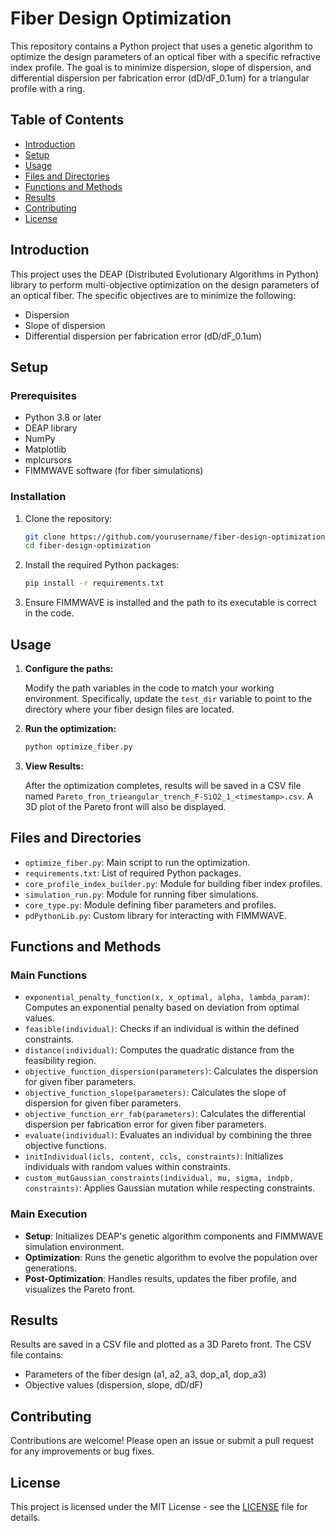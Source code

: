 # Fiber Design Optimization

This repository contains a Python project that uses a genetic algorithm to optimize the design parameters of an optical fiber with a specific refractive index profile. The goal is to minimize dispersion, slope of dispersion, and differential dispersion per fabrication error (dD/dF_0.1um) for a triangular profile with a ring.

## Table of Contents
- [Introduction](#introduction)
- [Setup](#setup)
- [Usage](#usage)
- [Files and Directories](#files-and-directories)
- [Functions and Methods](#functions-and-methods)
- [Results](#results)
- [Contributing](#contributing)
- [License](#license)

## Introduction

This project uses the DEAP (Distributed Evolutionary Algorithms in Python) library to perform multi-objective optimization on the design parameters of an optical fiber. The specific objectives are to minimize the following:
- Dispersion
- Slope of dispersion
- Differential dispersion per fabrication error (dD/dF_0.1um)

## Setup

### Prerequisites

- Python 3.8 or later
- DEAP library
- NumPy
- Matplotlib
- mplcursors
- FIMMWAVE software (for fiber simulations)

### Installation

1. Clone the repository:

    ```bash
    git clone https://github.com/yourusername/fiber-design-optimization.git
    cd fiber-design-optimization
    ```

2. Install the required Python packages:

    ```bash
    pip install -r requirements.txt
    ```

3. Ensure FIMMWAVE is installed and the path to its executable is correct in the code.

## Usage

1. **Configure the paths:**

   Modify the path variables in the code to match your working environment. Specifically, update the `test_dir` variable to point to the directory where your fiber design files are located.

2. **Run the optimization:**

    ```bash
    python optimize_fiber.py
    ```

3. **View Results:**

   After the optimization completes, results will be saved in a CSV file named `Pareto_fron_trieangular_trench_F-SiO2_1_<timestamp>.csv`. A 3D plot of the Pareto front will also be displayed.

## Files and Directories

- `optimize_fiber.py`: Main script to run the optimization.
- `requirements.txt`: List of required Python packages.
- `core_profile_index_builder.py`: Module for building fiber index profiles.
- `simulation_run.py`: Module for running fiber simulations.
- `core_type.py`: Module defining fiber parameters and profiles.
- `pdPythonLib.py`: Custom library for interacting with FIMMWAVE.

## Functions and Methods

### Main Functions

- `exponential_penalty_function(x, x_optimal, alpha, lambda_param)`: Computes an exponential penalty based on deviation from optimal values.
- `feasible(individual)`: Checks if an individual is within the defined constraints.
- `distance(individual)`: Computes the quadratic distance from the feasibility region.
- `objective_function_dispersion(parameters)`: Calculates the dispersion for given fiber parameters.
- `objective_function_slope(parameters)`: Calculates the slope of dispersion for given fiber parameters.
- `objective_function_err_fab(parameters)`: Calculates the differential dispersion per fabrication error for given fiber parameters.
- `evaluate(individual)`: Evaluates an individual by combining the three objective functions.
- `initIndividual(icls, content, ccls, constraints)`: Initializes individuals with random values within constraints.
- `custom_mutGaussian_constraints(individual, mu, sigma, indpb, constraints)`: Applies Gaussian mutation while respecting constraints.

### Main Execution

- **Setup**: Initializes DEAP's genetic algorithm components and FIMMWAVE simulation environment.
- **Optimization**: Runs the genetic algorithm to evolve the population over generations.
- **Post-Optimization**: Handles results, updates the fiber profile, and visualizes the Pareto front.

## Results

Results are saved in a CSV file and plotted as a 3D Pareto front. The CSV file contains:
- Parameters of the fiber design (a1, a2, a3, dop_a1, dop_a3)
- Objective values (dispersion, slope, dD/dF)

## Contributing

Contributions are welcome! Please open an issue or submit a pull request for any improvements or bug fixes.

## License

This project is licensed under the MIT License - see the [LICENSE](LICENSE) file for details.
